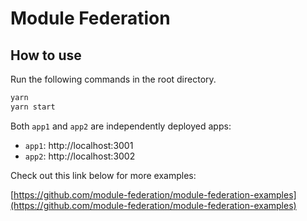 # Module Federation

## How to use

Run the following commands in the root directory.

```bash
yarn
yarn start
```

Both `app1` and `app2` are independently deployed apps:

-   `app1`: http://localhost:3001
-   `app2`: http://localhost:3002

Check out this link below for more examples:

[https://github.com/module-federation/module-federation-examples](https://github.com/module-federation/module-federation-examples)
